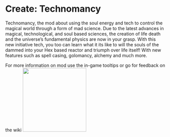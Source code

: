 # Create: Technomancy
Technomancy, the mod about using the soul energy and tech to control the magical world through a form of mad science.
Due to the latest advances in magical, technological, and soul based sciences, the creation of life death and the universe’s fundamental physics are now in your grasp. With this new initiative tech, you too can learn what it its like to will the souls of the dammed into your Hex based reactor and triumph over life itself! With new features such as spell casing, golomancy, alchemy and much more.

For more information on mod use the in-game tooltips or go for feedback on the wiki
[<img src="https://i.imgur.com/aWrjfKJ.jpg" width="200">]([https://discord.gg/W5pz7gtJp7](https://discord.gg/acQ2tgkW) "Feedback & Help")
